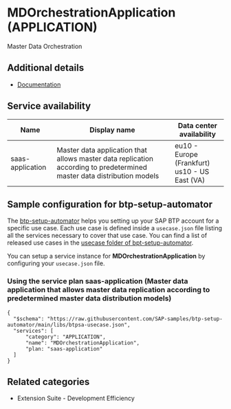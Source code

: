 # MDOrchestrationApplication (APPLICATION)

Master Data Orchestration

## Additional details
- [Documentation](https://help.sap.com/viewer/product/DRAFT/SAP_CLOUD_PLATFORM_MASTER_DATA_INTEGRATION/CLOUD/en-US)

## Service availability

| Name | Display name | Data center availability  |
|------|----------------|---------------------------|
|  saas-application  |  Master data application that allows master data replication according to predetermined master data distribution models  | eu10 - Europe (Frankfurt)<br> us10 - US East (VA)  |

## Sample configuration for btp-setup-automator

The [btp-setup-automator](https://github.com/SAP-samples/btp-setup-automator) helps you setting up your SAP BTP account for a specific use case. Each use case is defined inside a `usecase.json` file listing all the services necessary to cover that use case. You can find a list of released use cases in the [usecase folder of bpt-setup-automator](https://github.com/SAP-samples/btp-setup-automator/tree/main/usecases).

You can setup a service instance for **MDOrchestrationApplication** by configuring your `usecase.json` file.

### Using the service plan **saas-application** (Master data application that allows master data replication according to predetermined master data distribution models)

````
{
  "$schema": "https://raw.githubusercontent.com/SAP-samples/btp-setup-automator/main/libs/btpsa-usecase.json",
  "services": [
      "category": "APPLICATION",
      "name": "MDOrchestrationApplication",
      "plan: "saas-application"
  ]
}
````


## Related categories
- Extension Suite - Development Efficiency